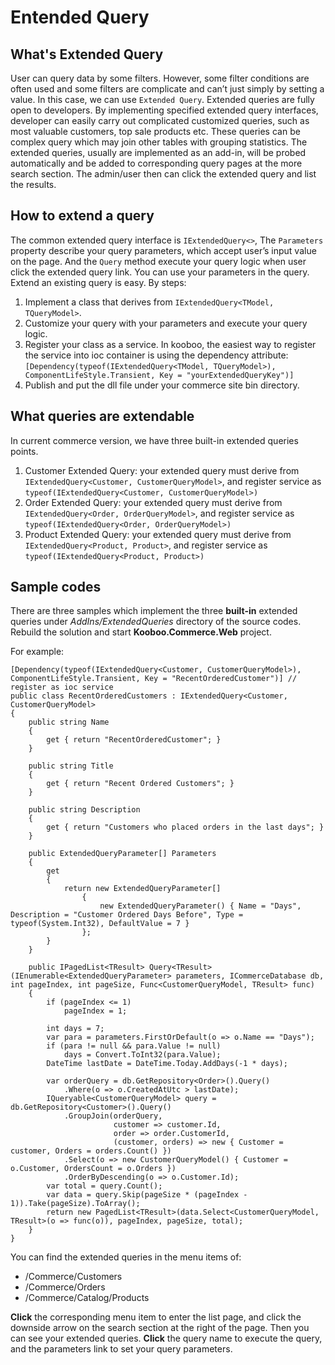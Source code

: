 ﻿Entended Query
==============


What's Extended Query
------------------------

User can query data by some filters. However, some filter conditions are often used and some filters are complicate and can’t just simply by setting a value. In this case, we can use `Extended Query`. Extended queries are fully open to developers. By implementing specified extended query interfaces, developer can easily carry out complicated customized queries, such as most valuable customers, top sale products etc. These queries can be complex query which may join other tables with grouping statistics. The extended queries, usually are implemented as an add-in, will be probed automatically and be added to corresponding query pages at the more search section. The admin/user then can click the extended query and list the results.

How to extend a query
---------------------

The common extended query interface is `IExtendedQuery<>`, The `Parameters` property describe your query parameters, which accept user’s input value on the page. And the `Query` method execute your query logic when user click the extended query link. You can use your parameters in the query. Extend an existing query is easy. By steps:

1. Implement a class that derives from `IExtendedQuery<TModel, TQueryModel>`. 
2. Customize your query with your parameters and execute your query logic.
3. Register your class as a service. In kooboo, the easiest way to register the service into ioc container is using the dependency attribute: 
	`[Dependency(typeof(IExtendedQuery<TModel, TQueryModel>), ComponentLifeStyle.Transient, Key = "yourExtendedQueryKey")]`
4. Publish and put the dll file under your commerce site bin directory.


What queries are extendable
---------------------------

In current commerce version, we have three built-in extended queries points. 

1. Customer Extended Query: your extended query must derive from `IExtendedQuery<Customer, CustomerQueryModel>`, and register service as `typeof(IExtendedQuery<Customer, CustomerQueryModel>)`
2. Order Extended Query: your extended query must derive from `IExtendedQuery<Order, OrderQueryModel>`, and register service as `typeof(IExtendedQuery<Order, OrderQueryModel>)`
3. Product Extended Query: your extended query must derive from `IExtendedQuery<Product, Product>`, and register service as `typeof(IExtendedQuery<Product, Product>)`


Sample codes
------------

There are three samples which implement the three **built-in** extended queries under *AddIns/ExtendedQueries* directory of the source codes. Rebuild the solution and start **Kooboo.Commerce.Web** project. 


For example:


    [Dependency(typeof(IExtendedQuery<Customer, CustomerQueryModel>), ComponentLifeStyle.Transient, Key = "RecentOrderedCustomer")] // register as ioc service
    public class RecentOrderedCustomers : IExtendedQuery<Customer, CustomerQueryModel>
    {
        public string Name
        {
            get { return "RecentOrderedCustomer"; }
        }

        public string Title
        {
            get { return "Recent Ordered Customers"; }
        }

        public string Description
        {
            get { return "Customers who placed orders in the last days"; }
        }

        public ExtendedQueryParameter[] Parameters
        {
            get
            {
                return new ExtendedQueryParameter[]
                    {
                        new ExtendedQueryParameter() { Name = "Days", Description = "Customer Ordered Days Before", Type = typeof(System.Int32), DefaultValue = 7 }
                    };
            }
        }

        public IPagedList<TResult> Query<TResult>(IEnumerable<ExtendedQueryParameter> parameters, ICommerceDatabase db, int pageIndex, int pageSize, Func<CustomerQueryModel, TResult> func)
        {
            if (pageIndex <= 1)
                pageIndex = 1;

            int days = 7;
            var para = parameters.FirstOrDefault(o => o.Name == "Days");
            if (para != null && para.Value != null)
                days = Convert.ToInt32(para.Value);
            DateTime lastDate = DateTime.Today.AddDays(-1 * days);

            var orderQuery = db.GetRepository<Order>().Query()
                .Where(o => o.CreatedAtUtc > lastDate);
            IQueryable<CustomerQueryModel> query = db.GetRepository<Customer>().Query()
                .GroupJoin(orderQuery,
                           customer => customer.Id,
                           order => order.CustomerId,
                           (customer, orders) => new { Customer = customer, Orders = orders.Count() })
                .Select(o => new CustomerQueryModel() { Customer = o.Customer, OrdersCount = o.Orders })
                .OrderByDescending(o => o.Customer.Id);
            var total = query.Count();
            var data = query.Skip(pageSize * (pageIndex - 1)).Take(pageSize).ToArray();
            return new PagedList<TResult>(data.Select<CustomerQueryModel, TResult>(o => func(o)), pageIndex, pageSize, total);
        }
    }


You can find the extended queries in the menu items of:

* /Commerce/Customers
* /Commerce/Orders
* /Commerce/Catalog/Products

**Click** the corresponding menu item to enter the list page, and click the downside arrow on the search section at the right of the page. Then you can see your extended queries. **Click** the query name to execute the query, and the parameters link to set your query parameters.


